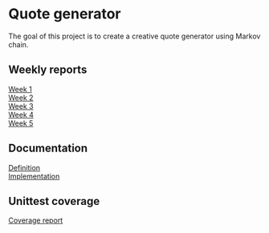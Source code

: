 # Quote generator
The goal of this project is to create a creative quote generator using Markov chain.

## Weekly reports
[Week 1](https://github.com/Jikke/Quote_generator/blob/main/documentation/week1.md) \
[Week 2](https://github.com/Jikke/Quote_generator/blob/main/documentation/week2.md) \
[Week 3](https://github.com/Jikke/Quote_generator/blob/main/documentation/week3.md) \
[Week 4](https://github.com/Jikke/Quote_generator/blob/main/documentation/week4.md) \
[Week 5](https://github.com/Jikke/Quote_generator/tree/main/documentation/week5.md)

## Documentation

[Definition](https://github.com/Jikke/Quote_generator/edit/main/documentation/definition.md) \
[Implementation](https://github.com/Jikke/Quote_generator/blob/main/documentation/implementation.md)

## Unittest coverage
[Coverage report](https://htmlpreview.github.io/?https://github.com/Jikke/Quote_generator/blob/main/documentation/index.html)
